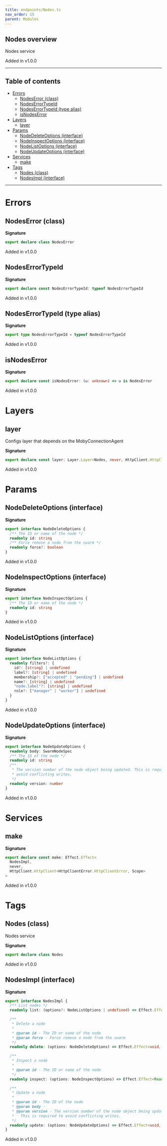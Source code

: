 ```yaml
---
title: endpoints/Nodes.ts
nav_order: 15
parent: Modules
---
```


## Nodes overview

Nodes service

Added in v1.0.0

---

<h2 class="text-delta">Table of contents</h2>

- [Errors](#errors)
  - [NodesError (class)](#nodeserror-class)
  - [NodesErrorTypeId](#nodeserrortypeid)
  - [NodesErrorTypeId (type alias)](#nodeserrortypeid-type-alias)
  - [isNodesError](#isnodeserror)
- [Layers](#layers)
  - [layer](#layer)
- [Params](#params)
  - [NodeDeleteOptions (interface)](#nodedeleteoptions-interface)
  - [NodeInspectOptions (interface)](#nodeinspectoptions-interface)
  - [NodeListOptions (interface)](#nodelistoptions-interface)
  - [NodeUpdateOptions (interface)](#nodeupdateoptions-interface)
- [Services](#services)
  - [make](#make)
- [Tags](#tags)
  - [Nodes (class)](#nodes-class)
  - [NodesImpl (interface)](#nodesimpl-interface)

---

# Errors

## NodesError (class)

**Signature**

```ts
export declare class NodesError
```

Added in v1.0.0

## NodesErrorTypeId

**Signature**

```ts
export declare const NodesErrorTypeId: typeof NodesErrorTypeId
```

Added in v1.0.0

## NodesErrorTypeId (type alias)

**Signature**

```ts
export type NodesErrorTypeId = typeof NodesErrorTypeId
```

Added in v1.0.0

## isNodesError

**Signature**

```ts
export declare const isNodesError: (u: unknown) => u is NodesError
```

Added in v1.0.0

# Layers

## layer

Configs layer that depends on the MobyConnectionAgent

**Signature**

```ts
export declare const layer: Layer.Layer<Nodes, never, HttpClient.HttpClient<HttpClientError.HttpClientError, Scope>>
```

Added in v1.0.0

# Params

## NodeDeleteOptions (interface)

**Signature**

```ts
export interface NodeDeleteOptions {
  /** The ID or name of the node */
  readonly id: string
  /** Force remove a node from the swarm */
  readonly force?: boolean
}
```

Added in v1.0.0

## NodeInspectOptions (interface)

**Signature**

```ts
export interface NodeInspectOptions {
  /** The ID or name of the node */
  readonly id: string
}
```

Added in v1.0.0

## NodeListOptions (interface)

**Signature**

```ts
export interface NodeListOptions {
  readonly filters?: {
    id?: [string] | undefined
    label?: [string] | undefined
    membership?: ["accepted" | "pending"] | undefined
    name?: [string] | undefined
    "node.label"?: [string] | undefined
    role?: ["manager" | "worker"] | undefined
  }
}
```

Added in v1.0.0

## NodeUpdateOptions (interface)

**Signature**

```ts
export interface NodeUpdateOptions {
  readonly body: SwarmNodeSpec
  /** The ID of the node */
  readonly id: string
  /**
   * The version number of the node object being updated. This is required to
   * avoid conflicting writes.
   */
  readonly version: number
}
```

Added in v1.0.0

# Services

## make

**Signature**

```ts
export declare const make: Effect.Effect<
  NodesImpl,
  never,
  HttpClient.HttpClient<HttpClientError.HttpClientError, Scope>
>
```

Added in v1.0.0

# Tags

## Nodes (class)

Nodes service

**Signature**

```ts
export declare class Nodes
```

Added in v1.0.0

## NodesImpl (interface)

**Signature**

```ts
export interface NodesImpl {
  /** List nodes */
  readonly list: (options?: NodeListOptions | undefined) => Effect.Effect<Readonly<Array<SwarmNode>>, NodesError, never>

  /**
   * Delete a node
   *
   * @param id - The ID or name of the node
   * @param force - Force remove a node from the swarm
   */
  readonly delete: (options: NodeDeleteOptions) => Effect.Effect<void, NodesError, never>

  /**
   * Inspect a node
   *
   * @param id - The ID or name of the node
   */
  readonly inspect: (options: NodeInspectOptions) => Effect.Effect<Readonly<SwarmNode>, NodesError, never>

  /**
   * Update a node
   *
   * @param id - The ID of the node
   * @param body -
   * @param version - The version number of the node object being updated.
   *   This is required to avoid conflicting writes.
   */
  readonly update: (options: NodeUpdateOptions) => Effect.Effect<void, NodesError, never>
}
```

Added in v1.0.0
